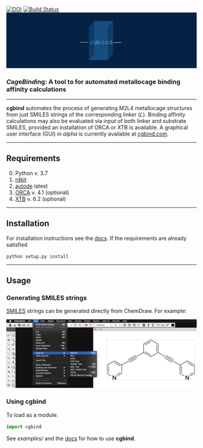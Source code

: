 [![DOI](https://zenodo.org/badge/DOI/10.5281/zenodo.3550545.svg)](https://doi.org/10.5281/zenodo.3550545) [![Build Status](https://travis-ci.org/duartegroup/cgbind.svg?branch=master)](https://travis-ci.org/duartegroup/cgbind)
![alt text](cgbind/common/llogo.png)
### *C*a*g*e*Bind*ing: A tool to for automated metallocage binding affinity calculations
***

**cgbind** automates the process of generating M2L4 metallocage structures
from just SMILES strings of the corresponding linker (_L_). Binding affinity
calculations may also be evaluated via input of both linker and substrate
SMILES, provided an installation of ORCA or XTB is available. A graphical
user interface (GUI) in _alpha_ is currently available at
[cgbind.com](http://cgbind.com).

***

## Requirements
0. Python v. 3.7
1. [rdkit](https://github.com/rdkit/rdkit)
2. [autode](https://github.com/duartegroup/autodE) latest
3. [ORCA](https://sites.google.com/site/orcainputlibrary/home) v. 4.1 (optional)
4. [XTB](https://github.com/grimme-lab/xtb) v. 6.2 (optional)

***

## Installation

For installation instructions see the [docs](https://duartegroup.github.io/cgbind/install.html).
If the requirements are already satisfied
```
python setup.py install
```

***

## Usage
### Generating SMILES strings
[SMILES](https://en.wikipedia.org/wiki/Simplified_molecular-input_line-entry_system)
strings can be generated directly from ChemDraw. For example:

![alt text](cgbind/common/SMILES_generation.png)


### Using cgbind
To load as a module:
```python
import cgbind
```

See _examples/_ and the [docs](https://duartegroup.github.io/cgbind/examples.html)
for how to use **cgbind**.
